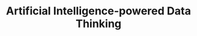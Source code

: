 ---
id: aidthinking
title: "Artificial Intelligence-powered Data Thinking"
title_project: "Artificial Intelligence-powered Data Thinking"
title_short: "AID Thinking"
period: "Oct 23 – Mar 24 (6 months)" 
round: "3"
lecture2go: "68030"
uhh_url: "https://www.hcl.uni-hamburg.de/ddlitlab/data-literacy-studierendenprojekte/dritte-foerderrunde/aidthinking.html"
students: "Florian Straetmanns, Furkan Dursun"
mentor: "Constantin von Brackel-Schmidt, Stephan Leible"
text: |
    Dialog-based generative AI models such as ChatGPT and Google Bard have made the use of AI accessible and democratized it for the general public [1]. As a *technological revolution*, they offer a wide range of applications and advantages, including in creative fields, where they can support people in various ways [2]. Given the public response and the rapid spread of ChatGPT since November 2022, as evidenced by over a million user profiles, it can be assumed that this technology is here to stay and will continue to play a prominent role in various scenarios in the future. Its advantages are particularly evident in the form of automation and collaboration between humans and AI [1].

    As part of our AID Thinking project, we will investigate generative AI (genAI) with particular regard to *creative processes and the idea generation process*. Before the advent of generative AI models, idea generation and prototyping in the innovation process were often considered less important areas for AI applications in studies [3]. However, this assessment has changed [4-6]. The new capabilities of genAI to generate content—a feature that was not foreseeable in earlier studies—have the potential to significantly influence various industries [7]. Even human activities that were previously considered non-automatable, especially in the field of text generation, are now being called into question [8].

    In the context of this objective, the AID Thinking project aims to evaluate the extent to which genAI can be applied in the context of idea generation and evaluation, based on current scientific literature and practical findings. In particular, the project aims to identify the *advantages and disadvantages as well as the limitations and potential* of this technology. One focus is on its potential role in supporting thought processes, structuring ideas, and evaluating them objectively. The project focuses on the design, development, and testing of a ChatGPT-supported format for idea generation and evaluation based on data thinking, supplemented by the consideration of functionally enhanced plugins. On this basis, application principles for the use of the developed genAI format in the innovation process will be derived. The focus here is on aspects such as the integration of plugins, the targeted control of the dialogue process, and the effective communication of approaches. These principles will be developed taking into account current technological limitations in order to ensure the effective use of genAI. The overarching goal is to be able to adapt the AID-Thinking format to different contexts, thus enabling versatile applicability. The results can help stakeholders develop a better understanding of the use of genAI in innovation processes.

    To investigate and address these aspects, the AID Thinking project is based on a data-driven approach. It begins with a literature review to assess the current state of science. In the second step, current ChatGPT plugins are examined. These plugins are evaluated for their applicability in the context of idea generation and evaluation. If there is potential, these plugins are included in step 3. Based on the data from steps 1 and 2, we develop the AID Thinking format in step 3, which, according to current plans, is based on ChatGPT. In step 4, the developed AID Thinking format is tested and revised following the design-oriented Design Science Research paradigm [9]. At least two trials with 25 or more participants each are planned. Steps 3 and 4 are iterative, i.e., after the first trial, the format is revised and further developed based on the findings before it is run through a second time. At the end of each run, surveys are conducted with the participants to gather their feedback on human-AI collaboration and to quantify the perceived benefits of genAI. In addition, during the testing phase, at least one group will be allowed to operate without genAI support in order to compare the differences in the results. In the final step 5, application principles for the use and adaptation of the AID Thinking format are established based on all collected data.

    ## References

    - [1] Bilgram V. and Laarmann F., (2023). Accelerating Innovation with Generative AI: AI-augmented Digital Prototyping and Innovation Methods, in IEEE Engineering Management Review, https://doi.org/ 10.1109/EMR.2023.3272799.  
    - [2] Larsen, B., and Narayan, J. (2023). Generative AI: a game-changer that society and industry need to be ready for. World Economic Forum. Retrieved from: https://www.weforum.org/agenda/2023/01/davos23- generative-ai-a-game-changer-industries-andsociety-code-developers/.  
    - [3] Füller, J., Hutter, K., Wahl, J., Bilgram, V., Tekic, Z., (2022). How AI revolutionizes innovation management – Perceptions and implementation preferences of AI-based innovators, Technological Forecasting and Social Change, vol. 178, 2022, https://doi.org/10.1016/j.techfore.2022.121598.  
    - [4] Bilgram, V., Canadas Link, D., Lang-Koetz, C., (2023). Generative KIs in Kreativprozessen: Praxiserfahrungen aus den ersten Monaten mit ChatGPT & Co., Ideen- und Innovationsmanagement, vol. 1, pp. 18-22.  
    - [5] Brem, A., Giones, F., Werle, M., (2023). The AI digital revolution in innovation: A conceptual framework of artificial intelligence technologies for the management of innovation, IEEE Transactions of Engineering Management, vol. 70, no. 2, https://doi.org/10.1109/TEM.2021.3109983.  
    - [6] Bouschery, S., Blazevic, V., Piller, F., (2023). Augmenting human innovation teams with artificial intelligence: Exploring transformer-based language models, Journal of Product Innovation Management, vol. 40, https://doi.org/10.1111/jpim.12656.  
    - [7] Agrawal, A., Gans, J., & Goldfarb, A. (2022). ChatGPT and how AI disrupts Industries. Harvard Business Review, pp. 1-6.  
    - [8] Burger, B., Kanbach, D. K., Kraus, S., Breier, M., & Corvello, V. (2023). On the use of AI-based tools like ChatGPT to support management research. European Journal of Innovation Management, 26(7), 233-241.  
    - [9] Hevner, A., March, S. T., Park, J., Ram, S., (2004). Design Science in Information Systems Research. MIS Quarterly, 28, 75-105, https://doi.org/10.2307/25148625. 

image: "https://www.hcl.uni-hamburg.de/18328595/final-projekt-banner-aid-thinking-733x414-f366ca33042eab47f7a4b1ef6f2b7733e524229e.jpg"
image_credit: "Florian Straetmanns, Furkan Dursun"
---